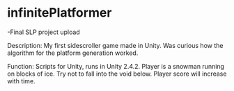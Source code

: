 # infinitePlatformer
-Final SLP project upload

Description: My first sidescroller game made in Unity. Was curious how the algorithm for the platform generation worked.

Function: Scripts for Unity, runs in Unity 2.4.2. Player is a snowman running on blocks of ice. Try not to fall into the void below. Player score will
increase with time. 


